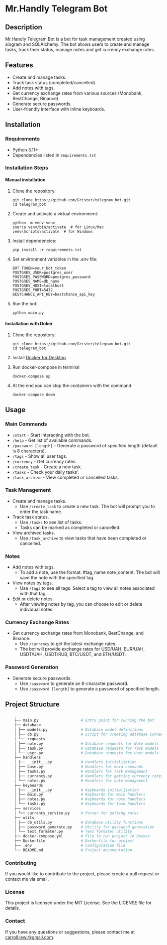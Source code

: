 # Mr.Handly Telegram Bot

## Description

Mr.Handly Telegram Bot is a bot for task management created using aiogram and SQLAlchemy. The bot allows users to create
and manage tasks, track their status, manage notes and get currency exchange rates.

## Features

- Create and manage tasks.
- Track task status (completed/cancelled).
- Add notes with tags.
- Get currency exchange rates from various sources (Monobank, BestChange, Binance).
- Generate secure passwords.
- User-friendly interface with Inline keyboards.

## Installation

### Requirements

- Python 3.11+
- Dependencies listed in `requirements.txt`

### Installation Steps

#### Manual installation

1. Clone the repository:
   ```shell
   git clone https://github.com/Grister/telegram_bot.git
   cd telegram_bot
   ```
2. Create and activate a virtual environment:
   ```shell
   python -m venv venv
   source venv/bin/activate  # for Linux/Mac
   venv\Scripts\activate  # for Windows
   ```
3. Install dependencies:
   ```shell
   pip install -r requirements.txt
   ```
4. Set environment variables in the .env file:
   ```
   BOT_TOKEN=your_bot_token
   POSTGRES_USER=postgres_user
   POSTGRES_PASSWORD=postgres_password
   POSTGRES_NAME=db_name
   POSTGRES_HOST=localhost
   POSTGRES_PORT=5432
   BESTCHANCE_API_KEY=bestchance_api_key
   ```
5. Run the bot:
   ```shell
   python main.py
   ```

#### Installation with Doker

1. Clone the repository:
   ```shell
   git clone https://github.com/Grister/telegram_bot.git
   cd telegram_bot
   ```

2. Install [Docker for Desktop](https://docs.docker.com/desktop/install/windows-install/)

3. Run docker-compose in terminal
   ```shell
   docker-compose up
   ```

4. At the end you can stop the containers with the command:
   ```shell
   docker-compose down
   ```

## Usage

### Main Commands

- `/start` - Start interacting with the bot.
- `/help` - Get list of available commands.
- `/password [length]` - Generate a password of specified length (default is 8 characters).
- `/tags` - Show all user tags.
- `/currency` - Get currency rates.
- `/create_task` - Create a new task.
- `/tasks` - Check your daily tasks'.
- `/task_archive` - View completed or cancelled tasks.

### Task Management

- Create and manage tasks.
    - Use `/create_task` to create a new task. The bot will prompt you to enter the task name.
- Track task status.
    - Use `/tasks` to see list of tasks.
    - Tasks can be marked as completed or cancelled.
- View archived tasks.
    - Use `/task_archive` to view tasks that have been completed or cancelled.

### Notes

- Add notes with tags.
    - To add a note, use the format: #tag_name note_content. The bot will save the note with the specified tag.
- View notes by tags.
    - Use `/tags` to see all tags. Select a tag to view all notes associated with that tag.
- Edit or delete notes.
    - After viewing notes by tag, you can choose to edit or delete individual notes.

### Currency Exchange Rates

- Get currency exchange rates from Monobank, BestChange, and Binance.
    - Use `/currency` to get the latest exchange rates.
    - The bot will provide exchange rates for USD/UAH, EUR/UAH, USDT/UAH, USDT/RUB, BTC/USDT, and ETH/USDT.

### Password Generation

- Generate secure passwords.
    - Use `/password` to generate an 8-character password.
    - Use `/password [length]` to generate a password of specified length.

## Project Structure

```bash
    .
    ├── main.py                   # Entry point for running the bot
    ├── database
    │ ├── models.py               # Database model definitions
    │ ├── db.py                   # Script for creating database connection
    │ └── requests              
    │ ├── note.py                 # Database requests for Note models
    │ ├── task.py                 # Database requests for Task models
    │ └── user.py                 # Database requests for User models
    ├── handlers
    │ ├── __init__.py             # Handlers initialization
    │ ├── base.py                 # Handlers for main commands
    │ ├── tasks.py                # Handlers for task management
    │ ├── currency.py             # Handlers for getting currency rates
    │ └── notes.py                # Handlers for note management
    ├── keyboards
    │ ├── __init__.py             # Keyboards initialization
    │ ├── main.py                 # Keyboards for main handlers
    │ ├── notes.py                # Keyboards for note handlers
    │ └── tasks.py                # Keyboards for task handlers
    ├── services
    │ └── currency_service.py     # Parser for getting rates
    ├── utils
    │ ├── db_utils.py             # Database utility functions
    │ ├── password_generate.py    # Utility for password generation
    │ └── text_formater.py        # Text formater utility
    ├── docker-compose.yml        # File to run project in Docker 
    ├── Dockerfile                # Dockerfile for project 
    ├── .env                      # Configuration file
    └── README.md                 # Project documentation
```
### Contributing

If you would like to contribute to the project, please create a pull request or contact me via email.

### License

This project is licensed under the MIT License. See the LICENSE file for details.

### Contact

If you have any questions or suggestions, please contact me at carroll.lewi@gmail.com.
